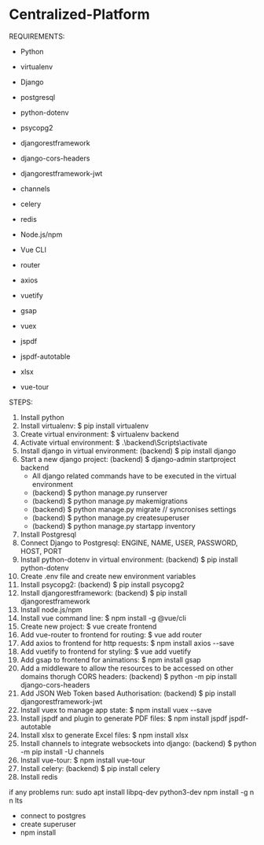 # Centralized-Platform

REQUIREMENTS:
- Python 
- virtualenv 
- Django 
- postgresql
- python-dotenv 
- psycopg2
- djangorestframework
- django-cors-headers
- djangorestframework-jwt
- channels
- celery
- redis

- Node.js/npm
- Vue CLI
- router
- axios
- vuetify
- gsap
- vuex
- jspdf
- jspdf-autotable
- xlsx
- vue-tour


STEPS:
1. Install python
2. Install virtualenv: $ pip install virtualenv
3. Create virtual environment: $ virtualenv backend
4. Activate virtual environment: $ .\backend\Scripts\activate
5. Install django in virtual environment: (backend) $ pip install django
6. Start a new django project: (backend) $ django-admin startproject backend
    - All django related commands have to be executed in the virtual environment
    - (backend) $ python manage.py runserver
    - (backend) $ python manage.py makemigrations
    - (backend) $ python manage.py migrate // syncronises settings
    - (backend) $ python manage.py createsuperuser
    - (backend) $ python manage.py startapp inventory
7. Install Postgresql
8. Connect Django to Postgresql: ENGINE, NAME, USER, PASSWORD, HOST, PORT
9. Install python-dotenv in virtual environment: (backend) $ pip install python-dotenv
10. Create .env file and create new environment variables
11. Install psycopg2: (backend) $ pip install psycopg2
12. Install djangorestframework:  (backend) $ pip install djangorestframework
13. Install node.js/npm
14. Install vue command line: $ npm install -g @vue/cli
15. Create new project: $ vue create frontend
16. Add vue-router to frontend for routing: $ vue add router
17. Add axios to frontend for http requests: $ npm install axios --save
18. Add vuetify to frontend for styling: $ vue add vuetify
19. Add gsap to frontend for animations: $ npm install gsap
20. Add a middleware to allow the resources to be accessed on other domains thorugh CORS headers: (backend) $ python -m pip install django-cors-headers
21. Add JSON Web Token based Authorisation: (backend) $ pip install djangorestframework-jwt
22. Install vuex to manage app state: $ npm install vuex --save
23. Install jspdf and plugin to generate PDF files: $ npm install jspdf jspdf-autotable
24. Install xlsx to generate Excel files: $ npm install xlsx
25. Install channels to integrate websockets into django: (backend) $ python -m pip install -U channels
26. Install vue-tour: $ npm install vue-tour
27. Install celery: (backend) $ pip install celery
26. Install redis


if any problems run: sudo apt install libpq-dev python3-dev
                     npm install -g n
                     n lts

- connect to postgres
- create superuser
- npm install
